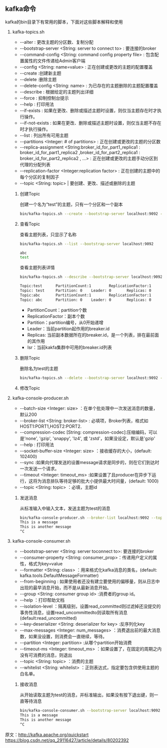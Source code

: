 ## kafka命令

kafka的bin目录下有常用的脚本，下面对这些脚本解释和使用

1. kafka-topics.sh

    * --alter : 更改主题的分区数、复制分配
    * --bootstrap-server <String: server to connect to> : 要连接的broker
    * --command-config <String: command config property file> : 包含配置属性的文件传递给Admin客户端
    * --config <String: name=value> : 正在创建或更改的主题的配置覆盖
    * --create  :创建新主题              
    * --delete  :删除主题
    * --delete-config <String: name> : 为已存在的主题删除的主题配置覆盖
    * --describe : 根据给定的主题列出详细
    * --force : 抑制控制台提示             
    * --help  : 打印用法           
    * --if-exists : 如果在更改、删除或描述主题时设置，则仅当主题存在时才执行操作。                      
    * --if-not-exists : 如果在更改、删除或描述主题时设置，则仅当主题不存在时才执行操作。                       
    * --list : 列出所有可用主题  
    * --partitions <Integer: # of partitions> : 正在创建或更改的主题的分区数          
    * --replica-assignment <String:broker_id_for_part1_replica1 : broker_id_for_part1_replica2 ,broker_id_for_part2_replica1 : broker_id_for_part2_replica2 , ...> : 正在创建或更改的主题手动分区到代理的分配列表
    * --replication-factor <Integer:replication factor> : 正在创建的主题中的每个分区的复制因子       
    * --topic <String: topic> | 要创建、更改、描述或删除的主题

    1. 创建Topic

        创建一个名为“test”的主题，只有一个分区和一个副本

        ```bash
        bin/kafka-topics.sh --create --bootstrap-server localhost:9092 --replication-factor 1 --partitions 1 --topic test
        ```

    2. 查看Topic

        查看主题列表，只显示了名称

        ```bash
        bin/kafka-topics.sh --list --bootstrap-server localhost:9092

        abc
        test
        ```
        
        查看主题列表详情

        ```bash
        bin/kafka-topics.sh --describe --bootstrap-server localhost:9092

        Topic:test      PartitionCount:1        ReplicationFactor:1     Configs:segment.bytes=1073741824
        Topic: test     Partition: 0    Leader: 0       Replicas: 0     Isr: 0
        Topic:abc       PartitionCount:1        ReplicationFactor:1     Configs:segment.bytes=1073741824
        Topic: abc      Partition: 0    Leader: 0       Replicas: 0     Isr: 0
        ```

        * PartitionCount：partition个数 
        * ReplicationFactor：副本个数 
        * Partition：partition编号，从0开始递增 
        * Leader：当前partition起作用的breaker.id 
        * Replicas: 当前副本数据所在的breaker.id，是一个列表，排在最前面的其作用 
        * Isr：当前kakfa集群中可用的breaker.id列表

    3. 删除Topic

        删除名为test的主题

        ```bash
        bin/kafka-topics.sh --delete --bootstrap-server localhost:9092 --topic test
        ```

    4. 修改Topic

2. kafka-console-producer.sh

    * --batch-size <Integer: size> ：在单个批处理中一次发送消息的数量，默认200      
    * --broker-list <String: broker-list> : 必填项，Broker列表，格式如 HOST1:PORT1,HOST2:PORT2.    
    * --compression-codec [String: compression-codec]:压缩编码，可以是'none', 'gzip', 'snappy', 'lz4', 或 'zstd'，如果没设定，默认是'gzip'                
    * --help : 打印用法      
    * --socket-buffer-size <Integer: size> ：接收缓存的大小，(default: 102400)          
    * --sync :如果向代理发送的设置message请求是同步的，则在它们到达时一次发送一个请求。           
    * --timeout <Integer: timeout_ms> :如果设置了且producer在异步下运行，这将为消息排队等待足够的批大小提供最大时间量，(default: 1000) 
    * --topic <String: topic> ：必填，主题id        

    1. 发送消息

        从标准输入中输入文本，发送主题为test的消息

        ```bash
        bin/kafka-console-producer.sh --broker-list localhost:9092 --topic test
        This is a message
        This is another message
        ^C
        ```

3. kafka-console-consumer.sh       

    * --bootstrap-server <String: server toconnect to>: 要连接的broker                                                                      
    * --consumer-property <String: consumer_prop>：传递用户定义的属性，格式为key=value                    
    * --formatter <String: class> ：用来格式化kafka消息的类名，(default: kafka.tools.DefaultMessageFormatter)             
    * --from-beginning : 如果使用者还没有建立要使用的偏移量，则从日志中出现的最早消息开始，而不是从最新消息开始。                         
    * --group <String: consumer group id> :消费者的group id。
    * --help  ：打印帮助文档       
    * --isolation-level <String>：隔离级别，设置read_committed则过滤掉还没提交的事务性消息，设置read_uncommittedto则读取所有消息(default:read_uncommitted)
    * --key-deserializer <String: deserializer for key> :反序列化key                                                           
    * --max-messages <Integer: num_messages> ：消费退出前的最大消息数，如果没设置，则消费会一直继续，等待。                  
    * --partition <Integer: partition> :从哪个partition开始消费    
    * --timeout-ms <Integer: timeout_ms> ：如果设置了，在固定的周期之内没有可消费的消息，则退出                
    * --topic <String: topic> ：消费的主题                       
    * --whitelist <String: whitelist> ：正则表达式，指定要包含供使用主题的白名单。   

    1. 接收消息

        从开始读取主题为test的消息，并标准输出，如果没有按下退出键，则一直等待消息

        ```bash
        bin/kafka-console-consumer.sh --bootstrap-server localhost:9092 --topic test --from-beginning
        This is a message
        This is another message
        ^C
        ```   

原文：http://kafka.apache.org/quickstart
https://blog.csdn.net/qq_29116427/article/details/80202392
